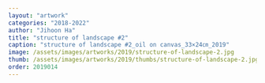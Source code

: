 ```yaml
---
layout: "artwork"
categories: "2018-2022"
author: "Jihoon Ha"
title: "structure of landscape #2"
caption: "structure of landscape #2_oil on canvas_33×24㎝_2019"
image: /assets/images/artworks/2019/structure-of-landscape-2.jpg
thumb: /assets/images/artworks/2019/thumbs/structure-of-landscape-2.jpg
order: 2019014
---
```


